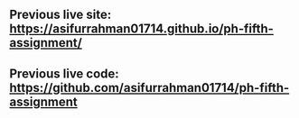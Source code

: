 ## Previous live site: https://asifurrahman01714.github.io/ph-fifth-assignment/
## Previous live code: https://github.com/asifurrahman01714/ph-fifth-assignment